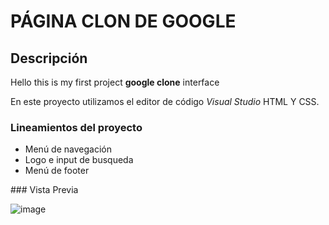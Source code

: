 # PÁGINA CLON DE GOOGLE
## Descripción 
Hello this is my first project **google clone** interface

En este proyecto utilizamos el editor de código *Visual Studio* HTML Y CSS.

### Lineamientos del proyecto
<ul>
  <li>Menú de navegación</li>
  <li>Logo e input de busqueda</li>
  <li>Menú de footer</li>
</ul>
### Vista Previa 

![image](https://github.com/araloul/google-clone/assets/91640852/3f38666a-0650-4c62-9148-e91d0bedf556)

